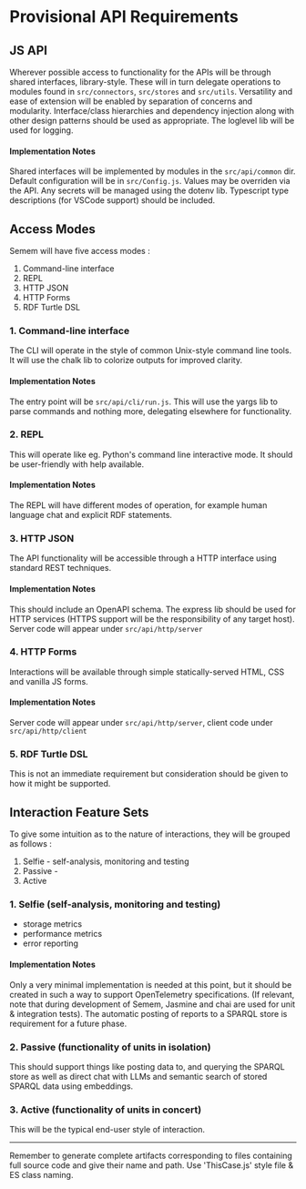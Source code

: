 # Provisional API Requirements

## JS API

Wherever possible access to functionality for the APIs will be through shared interfaces, library-style. These will in turn delegate operations to modules found in `src/connectors`, `src/stores` and `src/utils`. Versatility and ease of extension will be enabled by separation of concerns and modularity. Interface/class hierarchies and dependency injection along with other design patterns should be used as appropriate.
The loglevel lib will be used for logging.

#### Implementation Notes

Shared interfaces will be implemented by modules in the `src/api/common` dir.
Default configuration will be in `src/Config.js`. Values may be overriden via the API.
Any secrets will be managed using the dotenv lib.
Typescript type descriptions (for VSCode support) should be included.

## Access Modes

Semem will have five access modes :

1. Command-line interface
2. REPL
3. HTTP JSON
4. HTTP Forms
5. RDF Turtle DSL

### 1. Command-line interface

The CLI will operate in the style of common Unix-style command line tools. It will use the chalk lib to colorize outputs for improved clarity.

#### Implementation Notes

The entry point will be `src/api/cli/run.js`. This will use the yargs lib to parse commands and nothing more, delegating elsewhere for functionality.

### 2. REPL

This will operate like eg. Python's command line interactive mode. It should be user-friendly with help available.

#### Implementation Notes

The REPL will have different modes of operation, for example human language chat and explicit RDF statements.

### 3. HTTP JSON

The API functionality will be accessible through a HTTP interface using standard REST techniques.

#### Implementation Notes

This should include an OpenAPI schema.
The express lib should be used for HTTP services (HTTPS support will be the responsibility of any target host). Server code will appear under `src/api/http/server`

### 4. HTTP Forms

Interactions will be available through simple statically-served HTML, CSS and vanilla JS forms.

#### Implementation Notes

Server code will appear under `src/api/http/server`, client code under `src/api/http/client`

### 5. RDF Turtle DSL

This is not an immediate requirement but consideration should be given to how it might be supported.

## Interaction Feature Sets

To give some intuition as to the nature of interactions, they will be grouped as follows :

1. Selfie - self-analysis, monitoring and testing
2. Passive -
3. Active

### 1. Selfie (self-analysis, monitoring and testing)

- storage metrics
- performance metrics
- error reporting

#### Implementation Notes

Only a very minimal implementation is needed at this point, but it should be created in such a way to support OpenTelemetry specifications. (If relevant, note that during development of Semem, Jasmine and chai are used for unit & integration tests). The automatic posting of reports to a SPARQL store is requirement for a future phase.

### 2. Passive (functionality of units in isolation)

This should support things like posting data to, and querying the SPARQL store as well as direct chat with LLMs and semantic search of stored SPARQL data using embeddings.

### 3. Active (functionality of units in concert)

This will be the typical end-user style of interaction.

---

Remember to generate complete artifacts corresponding to files containing full source code and give their name and path. Use 'ThisCase.js' style file & ES class naming.
